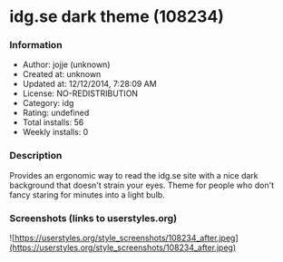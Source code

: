 # idg.se dark theme (108234)

### Information
- Author: jojje (unknown)
- Created at: unknown
- Updated at: 12/12/2014, 7:28:09 AM
- License: NO-REDISTRIBUTION
- Category: idg
- Rating: undefined
- Total installs: 56
- Weekly installs: 0


### Description
Provides an ergonomic way to read the idg.se site with a nice dark background that doesn't strain your eyes. Theme for people who don't fancy staring for minutes into a light bulb.


### Screenshots (links to userstyles.org)
![https://userstyles.org/style_screenshots/108234_after.jpeg](https://userstyles.org/style_screenshots/108234_after.jpeg)


